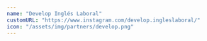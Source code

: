 ```yaml
---
name: "Develop Inglés Laboral"
customURL: "https://www.instagram.com/develop.ingleslaboral/"
icon: "/assets/img/partners/develop.png"
---
```

